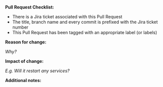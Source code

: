 **Pull Request Checklist:**
- There is a Jira ticket associated with this Pull Request
- The title, branch name and every commit is prefixed with the Jira ticket number
- This Pull Request has been tagged with an appropriate label (or labels)

**Reason for change:**

_Why?_

**Impact of change:**

_E.g. Will it restart any services?_

**Additional notes:**
